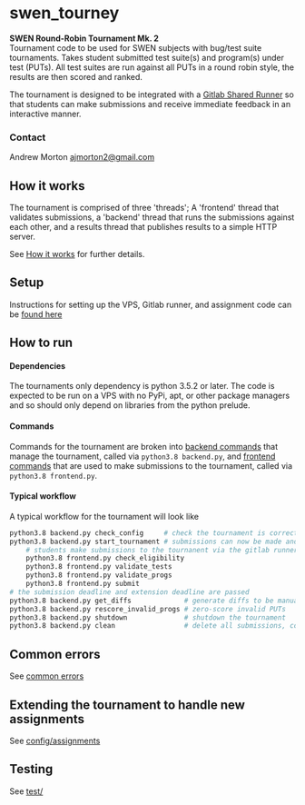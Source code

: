 # swen_tourney

**SWEN Round-Robin Tournament Mk. 2**  
Tournament code to be used for SWEN subjects with bug/test suite tournaments.
Takes student submitted test suite(s) and program(s) under test (PUTs). All test suites are run against all PUTs in a round robin style, the results are then scored and ranked.

The tournament is designed to be integrated with a [Gitlab Shared Runner](https://docs.gitlab.com/ee/ci/runners/) so that students can make submissions and receive immediate feedback in an interactive manner.

### Contact
Andrew Morton ajmorton2@gmail.com

## How it works
The tournament is comprised of three 'threads'; A 'frontend' thread that validates submissions, a 'backend' thread that runs the submissions against each other, and a results thread that publishes results to a simple HTTP server.

See [How it works](docs/how_it_works.md) for further details.

## Setup
Instructions for setting up the VPS, Gitlab runner, and assignment code can be [found here](docs/setup_instructions.md)

## How to run
#### Dependencies
The tournaments only dependency is python 3.5.2 or later. The code is expected to be run on a VPS with no PyPi, apt, or other package managers and so should only depend on libraries from the python prelude.

#### Commands
Commands for the tournament are broken into [backend commands](docs/backend_commands.md) that manage the tournament, called via `python3.8 backend.py`, and [frontend commands](docs/frontend_commands.md) that are used to make submissions to the tournament, called via `python3.8 frontend.py`.

#### Typical workflow
A typical workflow for the tournament will look like

```sh
python3.8 backend.py check_config     # check the tournament is correctly configured
python3.8 backend.py start_tournament # submissions can now be made and tournament results can be seen on the 8080 port
	# students make submissions to the tournanent via the gitlab runner
	python3.8 frontend.py check_eligibility
	python3.8 frontend.py validate_tests
	python3.8 frontend.py validate_progs
	python3.8 frontend.py submit
# the submission deadline and extension deadline are passed
python3.8 backend.py get_diffs             # generate diffs to be manually assessed
python3.8 backend.py rescore_invalid_progs # zero-score invalid PUTs
python3.8 backend.py shutdown              # shutdown the tournament
python3.8 backend.py clean                 # delete all submissions, config and traces
```

## Common errors
See [common errors](docs/common_errors.md)

## Extending the tournament to handle new assignments
See [config/assignments](tournament/config/assignments/README.md)

## Testing
See [test/](test/README.md)
